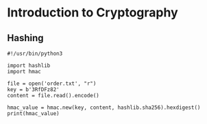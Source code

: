 # Introduction to Cryptography

## Hashing

```
#!/usr/bin/python3

import hashlib
import hmac

file = open('order.txt', "r")
key = b'3RfDFz82'
content = file.read().encode()

hmac_value = hmac.new(key, content, hashlib.sha256).hexdigest()
print(hmac_value)
```
